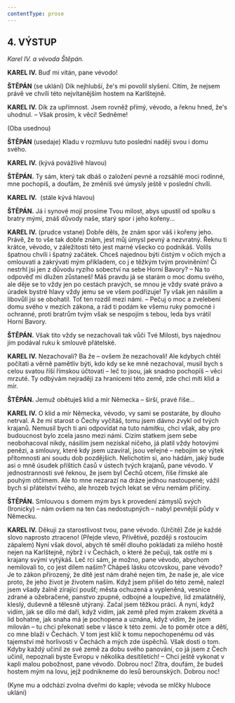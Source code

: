 ```yaml
---
contentType: prose
---
```


<section>

## 4\. VÝSTUP 

_Karel IV. a vévoda Štěpán._  

**KAREL IV.** Buď mi vítán, pane vévodo!

**ŠTĚPÁN** (se uklání) Dík nejhlubší, že's mi povolil slyšení. Cítím, že nejsem právě ve chvíli této nejvítanějším hostem na Karlštejně.

**KAREL IV.** Dík za upřímnost. Jsem rovněž přímý, vévodo, a řeknu hned, že's uhodnul. – Však prosím, k věci! Sedněme! 

(Oba usednou)

**ŠTĚPÁN** (usedaje) Kladu v rozmluvu tuto poslední naději svou i domu svého.

**KAREL IV.** (kývá povážlivě hlavou)

**ŠTĚPÁN.** Ty sám, který tak dbáš o založení pevné a rozsáhlé moci rodinné, mne pochopíš, a doufám, že změníš své úmysly ještě v poslední chvíli.

**KAREL IV.**  (stále kývá hlavou)

**ŠTĚPÁN.** Já i synové mojí prosíme Tvou milost, abys upustil od spolku s bratry mými, znáš důvody naše, starý spor i jeho kořeny...

**KAREL IV.** (prudce vstane) Dobře děls, že znám spor váš i kořeny jeho. Právě, že to vše tak dobře znám, jest můj úmysl pevný a nezvratný. Řeknu ti krátce, vévodo, v záležitosti této jest marné všecko co podnikáš. Volils špatnou chvíli i špatný začátek. Chceš najednou býti čistým v očích mých a omlouvati a zakrývati mým příkladem, co j e těžkým tvým proviněním! Či nestrhl jsi jen z důvodu ryzího sobectví na sebe Horní Bavory? – Na to odpověď mi dlužen zůstaneš! Máš pravdu já se starám o moc domu svého, ale děje se to vždy jen po cestách pravých, se mnou je vždy svaté právo a úradek bystré hlavy vždy jemu se ve všem podřizuje! Ty však jen násilím a libovůlí jsi se obohatil. Toť ten rozdíl mezi námi. – Pečuj o moc a zvelebení domu svého v mezích zákona, a rád ti podám ke všemu ruky pomocné i ochranné, proti bratrům tvým však se nespojím s tebou, leda bys vrátil Horní Bavory.

**ŠTĚPÁN.** Však tito vždy se nezachovali tak vůči Tvé Milosti, bys najednou jim podával ruku k smlouvě přátelské.

**KAREL IV.** Nezachovali? Ba že – ovšem že nezachovali! Ale kdybych chtěl počítati a věrně pamětliv býti, kdo kdy se ke mně nezachoval, musil bych s celou svatou říší římskou účtovati – leč to jsou, jak snadno pochopíš – věci mrzuté. Ty odbývám nejraději za hranicemi této země, zde chci míti klid a mír.

**ŠTĚPÁN.** Jemuž obětuješ klid a mír Německa – širší, pravé říše...

**KAREL IV.** O klid a mír Německa, vévodo, vy sami se postaráte, by dlouho netrval. A že mi starost o Čechy vyčítáš, tomu jsem dávno zvykl od tvých krajanů. Nemusil bych ti ani odpovídat na tuto námitku, chci však, aby pro budoucnost bylo zcela jasno mezi námi. Cizím statkem jsem sebe neobohacoval nikdy, násilím jsem nezískal ničeho, já platil vždy hotovými penězi, a smlouvy, které kdy jsem uzavíral, jsou veřejné – nebojím se výtek přítomnosti ani soudu dob pozdějších. Nelichotím si, ano hádám, jaký bude asi o mně úsudek příštích časů v ústech tvých krajanů, pane vévodo. V jednostrannosti své řeknou, že jsem byl Čechů otcem, říše římské ale pouhým otčímem. Ale to mne nezarazí na dráze jednou nastoupené; vážil bych si přátelství tvého, ale hrozeb tvých lekat se věru nemám příčiny.

**ŠTĚPÁN.** Smlouvou s domem mým bys k provedení zámyslů svých (Ironicky) – nám ovšem na ten čas nedostupných – nabyl pevnější půdy v Německu.

**KAREL IV.** Děkuji za starostlivost tvou, pane vévodo. (Určitě) Zde je každé slovo naprosto ztraceno! (Přejde vlevo, Přívětivě, později s rostoucím zápalem) Nyní však dovol, abych tě směl dlouho pokládati za milého hostě nejen na Karlštejně, nýbrž i v Čechách, o které že pečuji, tak ostře mi s krajany svými vytýkáš. Leč rci sám, je možno, pane vévodo, abychom nemilovali to, co jest dílem naším? Chápeš lásku otcovskou, pane vévodo? Je to zákon přirozený, že dítě jest nám drahé nejen tím, že naše je, ale více proto, že jeho život je životem naším. Když jsem přišel do této země, nalezl jsem všady žalně zírající poušť; města ochuzená a vypleněná, vesnice zdrané a ožebračené, panstvo zpupné, odbojné a loupeživé, lid zmalátnělý, kleslý, duševně a tělesně utýraný. Začal jsem těžkou práci. A nyní, když vidím, jak se dílo mé daří, když vidím, jak země před mým zrakem zkvétá a lid bohatne, jak snaha má je pochopena a uznána, když vidím, že jsem milován – tu chci překonati sebe v lásce k této zemi. Je to poměr otce a dětí, co mne blaží v Čechách. V tom jest klíč k tomu nepochopenému od vás tajemství mé horlivosti v Čechách a mých zde úspěchů. Však dosti o tom. Kdyby každý učinil ze své země za dobu svého panování, co já jsem z Čech učinil, nepoznali byste Evropu v několika desítiletích! – Chci ještě vykonat v kapli malou pobožnost, pane vévodo. Dobrou noc! Zítra, doufám, že budeš hostem mým na lovu, jejž podnikneme do lesů berounských. Dobrou noc! 

(Kyne mu a odchází zvolna dveřmi do kaple; vévoda se mlčky hluboce uklání)

</section>
